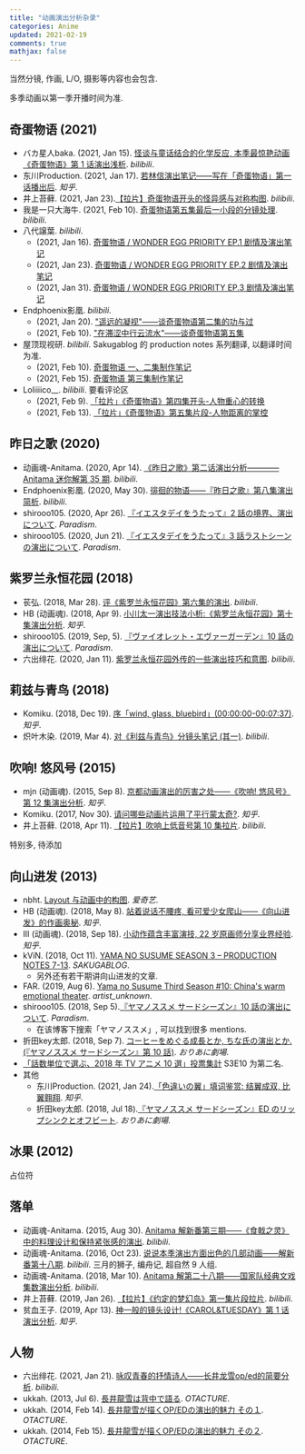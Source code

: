 ```yaml
---
title: "动画演出分析杂录"
categories: Anime
updated: 2021-02-19
comments: true
mathjax: false
---
```


当然分镜, 作画, L/O, 摄影等内容也会包含.

多季动画以第一季开播时间为准.

<!-- more -->

## 奇蛋物语 (2021)

- バカ星人baka. (2021, Jan 15). [怪谈与童话结合的化学反应, 本季最惊艳动画《奇蛋物语》第 1 话演出浅析](https://www.bilibili.com/read/cv9292520). *bilibili*.
- 东川Production. (2021, Jan 17). [若林信演出笔记——写在「奇蛋物语」第一话播出后](https://zhuanlan.zhihu.com/p/344980907). *知乎*.
- 井上苔藓. (2021, Jan 23).[【拉片】奇蛋物语开头的怪异感与对称构图](https://www.bilibili.com/video/BV1DU4y147vi). *bilibili*.
- 我是一只大海牛. (2021, Feb 10). [奇蛋物语第五集最后一小段的分镜处理](https://www.bilibili.com/video/BV16v411e7YW). *bilibili*.
- 八代譲葉. *bilibili*.
    - (2021, Jan 16). [奇蛋物语 / WONDER EGG PRIORITY EP.1 剧情及演出笔记](https://www.bilibili.com/read/cv9308092)
    - (2021, Jan 23). [奇蛋物语 / WONDER EGG PRIORITY EP.2 剧情及演出笔记](https://www.bilibili.com/read/cv9423482)
    - (2021, Jan 31). [奇蛋物语 / WONDER EGG PRIORITY EP.3 剧情及演出笔记](https://www.bilibili.com/read/cv9559378)
- Endphoenix影凰. *bilibili*.
    - (2021, Jan 20). ["遥远的凝视"——谈奇蛋物语第二集的功与过](https://www.bilibili.com/read/cv9358004)
    - (2021, Feb 10). ["在滞涩中行云流水"——谈奇蛋物语第五集](https://www.bilibili.com/read/cv9754384)
- 屋顶现视研. *bilibili*. Sakugablog 的 production notes 系列翻译, 以翻译时间为准.
    - (2021, Feb 10). [奇蛋物语 一、二集制作笔记](https://www.bilibili.com/read/cv9759662)
    - (2021, Feb 15). [奇蛋物语 第三集制作笔记](https://www.bilibili.com/read/cv9834806)
- Loliiiico__. *bilibili*. 要看评论区
    - (2021, Feb 9). [「拉片」《奇蛋物语》第四集开头-人物重心的转换](https://www.bilibili.com/video/BV1CX4y1N7ye)
    - (2021, Feb 13). [「拉片」《奇蛋物语》第五集片段-人物距离的掌控](https://www.bilibili.com/video/BV1yK4y1n7tD)

## 昨日之歌 (2020)

- 动画魂-Anitama. (2020, Apr 14). [《昨日之歌》第二话演出分析————Anitama 迷你解第 35 期](https://www.bilibili.com/video/BV1PK4y1k7Zz). *bilibili*.
- Endphoenix影凰. (2020, May 30). [徘徊的物语——『昨日之歌』第八集演出简析](https://www.bilibili.com/read/cv6251451). *bilibili*.
- shirooo105. (2020, Apr 26). [『イエスタデイをうたって』2 話の境界、演出について](https://shirooo305.hatenablog.com/entry/2020/04/26/021348). *Paradism*.
- shirooo105. (2020, Jun 21). [『イエスタデイをうたって』3 話ラストシーンの演出について](https://shirooo305.hatenablog.com/entry/2020/06/21/024559). *Paradism*.

## 紫罗兰永恒花园 (2018)

- 苌弘. (2018, Mar 28). [评《紫罗兰永恒花园》第六集的演出](https://www.bilibili.com/read/cv328810). *bilibili*.
- HB (动画魂). (2018, Apr 9). [小川太一演出技法小析:《紫罗兰永恒花园》第十集演出分析](https://zhuanlan.zhihu.com/p/35446134). *知乎*.
- shirooo105. (2019, Sep, 5). [『ヴァイオレット・エヴァーガーデン』10 話の演出について](https://shirooo305.hatenablog.com/entry/2019/09/05/023950). *Paradism*.
- 六出绯花. (2020, Jan 11). [紫罗兰永恒花园外传的一些演出技巧和意图](https://www.bilibili.com/read/cv4331257). *bilibili*.

## 莉兹与青鸟 (2018)

- Komiku. (2018, Dec 19). [序「wind, glass, bluebird」(00:00:00-00:07:37)](https://zhuanlan.zhihu.com/p/51698728). *知乎*.
- 炽叶木染. (2019, Mar 4). [对《利兹与青鸟》分镜头笔记 (其一)](https://www.bilibili.com/read/cv2188854/). *bilibili*.
  
## 吹响! 悠风号 (2015)

- mjn (动画魂). (2015, Sep 8). [京都动画演出的厉害之处——《吹响! 悠风号》第 12 集演出分析](https://zhuanlan.zhihu.com/p/20195839). *知乎*.
- Komiku. (2017, Nov 30). [请问哪些动画片运用了平行蒙太奇?](https://www.zhihu.com/question/68784087/answer/268104434). *知乎*.
- 井上苔藓. (2018, Apr 11). [【拉片】吹响上低音号第 10 集拉片](https://www.bilibili.com/video/BV1mW411K7ed). *bilibili*.

特别多, 待添加

## 向山进发 (2013)

- nbht. [Layout 与动画中的构图](https://www.iqiyi.com/dongman/nofishing1410.html). *爱奇艺*.
- HB (动画魂). (2018, May 8). [站着说话不腰疼, 看可爱少女爬山——《向山进发》的作画奥秘](https://zhuanlan.zhihu.com/p/36560576). *知乎*.
- III (动画魂). (2018, Sep 18). [小动作蕴含丰富演技, 22 岁原画师分享业界经验](https://zhuanlan.zhihu.com/p/44805205). *知乎*.
- kViN. (2018, Oct 11). [YAMA NO SUSUME SEASON 3 – PRODUCTION NOTES 7-13](https://blog.sakugabooru.com/2018/10/11/yama-no-susume-season-3-production-notes-7-13/). *SAKUGABLOG*.
    - 另外还有若干期讲向山进发的文章.
- FAR. (2019, Aug 6). [Yama no Susume Third Season #10: China's warm emotional theater](https://artistunknown.info/2019/08/06/yama-no-susume-third-season-10-chinas-warm-emotional-theater/). *artist_unknown*.
- shirooo105. (2018, Sep 5).[『ヤマノススメ サードシーズン』10 話の演出について](https://shirooo305.hatenablog.com/entry/2018/09/05/151307). *Paradism*.
    - 在该博客下搜索「ヤマノススメ」, 可以找到很多 mentions.
- 折田key太郎. (2018, Sep 7). [コーヒーをめぐる成長とか, ちな氏の演出とか. (『ヤマノススメ サードシーズン』第 10 話)](https://orita-ani.net/coffee-makes-you-grow-up/). *おりあに劇場*.
- [「話数単位で選ぶ、2018 年 TV アニメ 10 選」投票集計](http://shinmai.seesaa.net/article/463460588.html) S3E10 为第二名.
- 其他
    - 东川Production. (2021, Jan 24).[「色違いの翼」填词鉴赏: 结翼成双, 比翼翱翔](https://zhuanlan.zhihu.com/p/346594318). *知乎*.
    - 折田key太郎. (2018, Jul 18).[『ヤマノススメ サードシーズン』ED のリップシンクとオフビート](https://orita-ani.net/yamano-susume-3rd-ed-good/). *おりあに劇場*.

## 冰果 (2012)

占位符

## 落单

- 动画魂-Anitama. (2015, Aug 30). [Anitama 解新番第三期——《食戟之灵》中的料理设计和保持紧张感的演出](https://www.bilibili.com/video/BV1Ps411U74X). *bilibili*. 
- 动画魂-Anitama. (2016, Oct 23). [说说本季演出方面出色的几部动画——解新番第十八期](https://www.bilibili.com/video/BV1Ns411t7ew). *bilibili*. 三月的狮子, 编舟记, 超自然 9 人组.
- 动画魂-Anitama. (2018, Mar 10). [Anitama 解第二十八期——国家队经典文戏集数演出分析](https://www.bilibili.com/video/BV1ZW411W7g7). *bilibili*.
- 井上苔藓. (2019, Jan 26). [【拉片】《约定的梦幻岛》第一集片段拉片](https://www.bilibili.com/video/BV1mt411476d). *bilibili*.
- 贫血王子. (2019, Apr 13). [神一般的镜头设计!《CAROL&TUESDAY》第 1 话演出分析](https://zhuanlan.zhihu.com/p/62293575). *知乎*.

## 人物

- 六出绯花. (2021, Jan 21). [咏叹青春的抒情诗人——长井龙雪op/ed的简要分析](https://www.bilibili.com/read/cv9386315). *bilibili*.
- ukkah. (2013, Jul 6). [長井龍雪は背中で語る](https://ukkah.hatenadiary.org/entry/20130706/p1). *OTACTURE*.
- ukkah. (2014, Feb 14). [長井龍雪が描くOP/EDの演出的魅力 その１](https://ukkah.hatenadiary.org/entry/20140214/p1). *OTACTURE*.
- ukkah. (2014, Feb 15). [長井龍雪が描くOP/EDの演出的魅力 その２](https://ukkah.hatenadiary.org/entry/20140215/p1). *OTACTURE*.